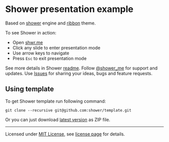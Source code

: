 # Shower presentation example

Based on [shower](https://github.com/shower/shower) engine and [ribbon](https://github.com/shower/ribbon) theme.

To see Shower in action:

- Open [shwr.me](http://shwr.me/)
- Click any slide to enter presentation mode
- Use arrow keys to navigate
- Press `Esc` to exit presentation mode

See more details in Shower [readme](https://github.com/shower/shower#readme). Follow [@shower_me](http://twitter.com/shower_me/) for support and updates. Use [Issues](https://github.com/shower/shower/issues) for sharing your ideas, bugs and feature requests.

## Using template

To get Shower template run following command:

```
git clone --recursive git@github.com:shower/template.git
```

Or you can just download [latest version](http://shwr.me/template.zip) as ZIP file.

---

Licensed under [MIT License](http://en.wikipedia.org/wiki/MIT_License), see [license page](shower/wiki/MIT-License) for details.